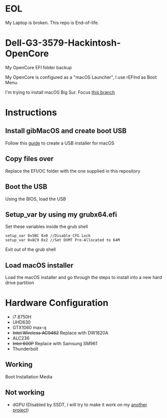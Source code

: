 # EOL
My Laptop is broken. This repo is End-of-life.

# Dell-G3-3579-Hackintosh-OpenCore
My OpenCore EFI folder backup

My OpenCore is configured as a "macOS Launcher", I use rEFInd as Boot Menu.

I'm trying to install macOS Big Sur. Focus [this branch](https://github.com/CerteKim/Dell-G3-3579-3779-Hackintosh-OpenCore/tree/bigsur)

# Instructions

## Install gibMacOS and create boot USB

Follow this [guide](https://dortania.github.io/OpenCore-Install-Guide/installer-guide/winblows-install.html#making-the-installer) to create a USB installer for macOS

## Copy files over

Replace the EFI/OC folder with the one supplied in this repository

## Boot the USB 

Using the BIOS, load the USB

## Setup_var by using my grubx64.efi

Set these variables inside the grub shell
```
setup_var 0x5BC 0x0 //Disable CFG Lock
setup_var 0x8C9 0x2 //Set DVMT Pre-Allocated to 64M
```

Exit out of the grub shell

## Load macOS installer

Load the macOS installer and go through the steps to install into a new hard drive partition

# Hardware Configuration
* i7 8750H
* UHD630
* GTX1060 max-q
* ~~Intel Wireless AC9462~~  Replace with DW1820A
* ALC236
* ~~Intel 600P~~ Replace with Samsung SM961
* Thunderbolt

## Working
Boot Installation Media

## Not working
* dGPU (Disabled by SSDT, I will try to make it work on my [another project](https://github.com/CerteKim/Dell-G3-3579-HackintoVM))  
